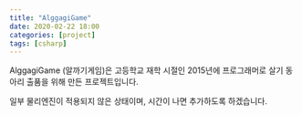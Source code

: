 ```yaml
---
title: "AlggagiGame"
date: 2020-02-22 18:00 
categories: [project]
tags: [csharp]
---
```


AlggagiGame (알까기게임)은 고등학교 재학 시절인 2015년에 프로그래머로 살기 동아리 출품을 위해 만든 프로젝트입니다.

일부 물리엔진이 적용되지 않은 상태이며, 시간이 나면 추가하도록 하겠습니다.